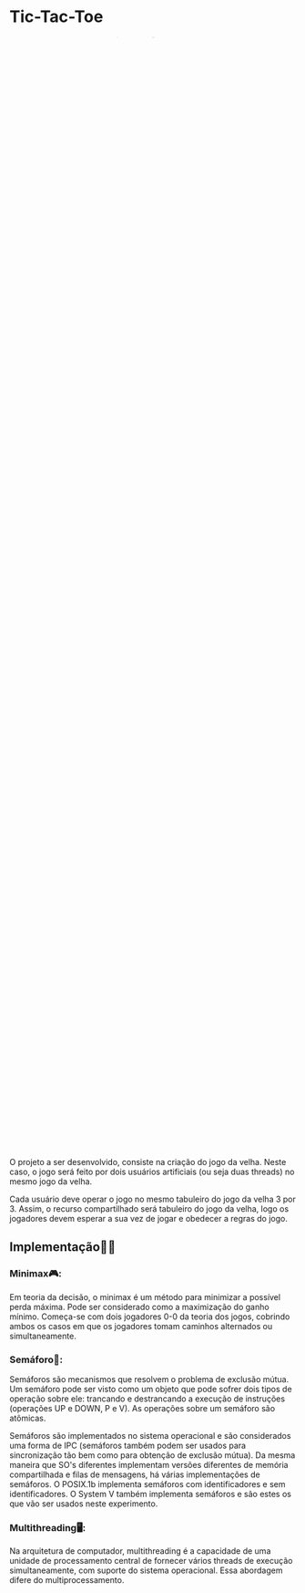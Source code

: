 # Tic-Tac-Toe

<p align="center">
  <img src="https://super.abril.com.br/wp-content/uploads/2018/07/jogo_da_velha_-_tic_tac_toe.png" alt="Jogo da Velha" style="zoom:5%;width:50%;"/>
</p>
  
O projeto a ser desenvolvido, consiste na criação do jogo da velha. Neste caso, o jogo será feito por dois usuários artificiais (ou seja duas threads) no mesmo jogo da velha. 

Cada usuário deve operar o jogo no mesmo tabuleiro do jogo da velha 3 por 3. Assim, o recurso compartilhado será tabuleiro do jogo da velha, logo os jogadores devem esperar a sua vez de jogar e obedecer a regras do jogo.

## Implementação👨‍💻

### Minimax🎮:

Em teoria da decisão, o minimax é um método para minimizar a possível perda máxima. Pode ser considerado como a maximização do ganho mínimo. Começa-se com dois jogadores 0-0 da teoria dos jogos, cobrindo ambos os casos em que os jogadores tomam caminhos alternados ou simultaneamente.

### Semáforo🚦: 

Semáforos são mecanismos que resolvem o problema de exclusão mútua. Um semáforo pode ser visto como um objeto que pode sofrer dois tipos de operação sobre ele: trancando e destrancando a execução de instruções (operações UP e DOWN, P e V). As operações sobre um semáforo são atômicas.

Semáforos são implementados no sistema operacional e são considerados uma forma de IPC (semáforos também podem ser usados para sincronização tão bem como para obtenção de exclusão mútua). Da mesma maneira que SO's diferentes implementam versões diferentes de memória compartilhada e filas de mensagens, há várias implementações de semáforos. O POSIX.1b implementa semáforos com identificadores e sem identificadores. O System V também implementa semáforos e são estes os que vão ser usados neste experimento.

### Multithreading🖥️:

Na arquitetura de computador, multithreading é a capacidade de uma unidade de processamento central de fornecer vários threads de execução simultaneamente, com suporte do sistema operacional. Essa abordagem difere do multiprocessamento.

